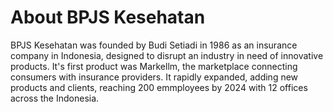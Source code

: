 # About BPJS Kesehatan

BPJS Kesehatan was founded by Budi Setiadi in 1986 as an insurance company in Indonesia, designed to disrupt an industry in need of innovative products. It's first product was Markellm, the marketplace connecting consumers with insurance providers.
It rapidly expanded, adding new products and clients, reaching 200 emmployees by 2024 with 12 offices across the Indonesia.
